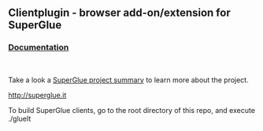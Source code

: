 ## Clientplugin - browser add-on/extension for SuperGlue
### [Documentation](http://git.superglue.it/superglue/documentation/wikis/home)
&nbsp;  

Take a look a [SuperGlue project summary](http://git.superglue.it/superglue/documentation/wikis/home) to learn more about the project.  


http://superglue.it


To build SuperGlue clients, go to the root directory of this repo, and execute ./glueIt
